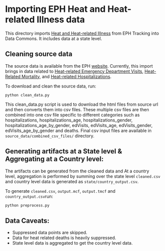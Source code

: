 # Importing EPH Heat and Heat-related Illness data

This directory imports [Heat and Heat-related Illness](https://ephtracking.cdc.gov/qrlist/35) from EPH Tracking into Data Commons. It includes data at a state level.

## Cleaning source data
The source data is available from the EPH [website](https://ephtracking.cdc.gov/qrlist/35). Currently, this import brings in data related to [Heat-related Emergency Department Visits](https://ephtracking.cdc.gov/qrd/438), [Heat-Related Mortality](https://ephtracking.cdc.gov/qrd/370), and [Heat-related Hospitalizations](https://ephtracking.cdc.gov/qrd/431).

To download and clean the source data, run:

`python clean_data.py`

This clean_data.py script is used to download the html files from source url and then converts them into csv files. These multiple csv files are then combined into one csv file specific to different categories such as hospitalizations, hospitalizations_age, hospitalizations_gender, hospitalizations_age_by_gender, edVisits, edVisits_age, edVisits_gender, edVisits_age_by_gender and deaths.
Final csv input files are available in `source_data/combined_csv_files/` directory.

## Generating artifacts at a State level & Aggregating at a Country level:
The artifacts can be generated from the cleaned data and At a country level, aggregation is performed by summing over the state level `cleaned.csv` and country level data is generated as `state/country_output.csv`.

To generate `cleaned.csv`, `output.mcf`, `output.tmcf` and `country_output.csv`run:

```bash
python preprocess.py
```

## Data Caveats:
- Suppressed data points are skipped.
- Data for heat related deaths is heavily suppressed.
- State level data is aggregated to get the country level data.
